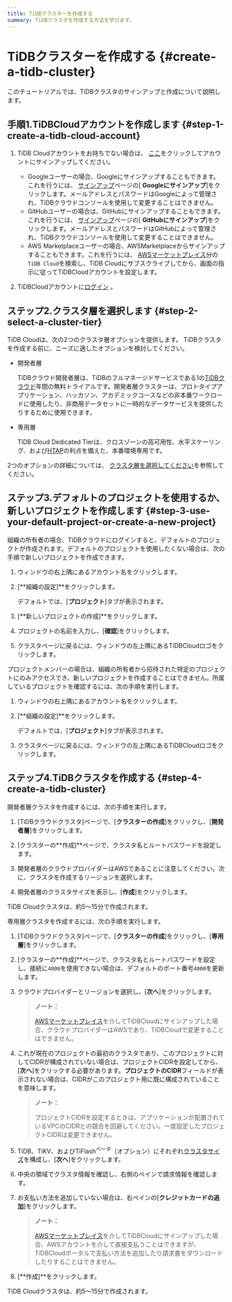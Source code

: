 ```yaml
---
title: TiDBクラスターを作成する
summary: TiDBクラスタを作成する方法を学びます。
---
```


# TiDBクラスターを作成する {#create-a-tidb-cluster}

このチュートリアルでは、TiDBクラスタのサインアップと作成について説明します。

## 手順1.TiDBCloudアカウントを作成します {#step-1-create-a-tidb-cloud-account}

1.  TiDB Cloudアカウントをお持ちでない場合は、 [ここ](https://tidbcloud.com/signup)をクリックしてアカウントにサインアップしてください。

    -   Googleユーザーの場合、Googleにサインアップすることもできます。これを行うには、 [サインアップ](https://tidbcloud.com/signup)ページの[ **Googleにサインアップ**]をクリックします。メールアドレスとパスワードはGoogleによって管理され、TiDBクラウドコンソールを使用して変更することはできません。
    -   GitHubユーザーの場合は、GitHubにサインアップすることもできます。これを行うには、 [サインアップ](https://tidbcloud.com/signup)ページの[ **GitHubにサインアップ**]をクリックします。メールアドレスとパスワードはGitHubによって管理され、TiDBクラウドコンソールを使用して変更することはできません。
    -   AWS Marketplaceユーザーの場合、AWSMarketplaceからサインアップすることもできます。これを行うには、 [AWSマーケットプレイス](https://aws.amazon.com/marketplace)分の`TiDB Cloud`を検索し、TiDB Cloudにサブスクライブしてから、画面の指示に従ってTiDBCloudアカウントを設定します。

2.  TiDBCloudアカウントに[ログイン](https://tidbcloud.com/) 。

## ステップ2.クラスタ層を選択します {#step-2-select-a-cluster-tier}

TiDB Cloudは、次の2つのクラスタ層オプションを提供します。 TiDBクラスタを作成する前に、ニーズに適したオプションを検討してください。

-   開発者層

    TiDBクラウド開発者層は、TiDBのフルマネージドサービスである1の[TiDBクラウド](https://pingcap.com/products/tidbcloud)年間の無料トライアルです。開発者層クラスターは、プロトタイプアプリケーション、ハッカソン、アカデミックコースなどの非本番ワークロードに使用したり、非商用データセットに一時的なデータサービスを提供したりするために使用できます。

-   専用層

    TiDB Cloud Dedicated Tierは、クロスゾーンの高可用性、水平スケーリング、および[HTAP](https://en.wikipedia.org/wiki/Hybrid_transactional/analytical_processing)の利点を備えた、本番環境専用です。

2つのオプションの詳細については、 [クラスタ層を選択してください](/tidb-cloud/select-cluster-tier.md)を参照してください。

## ステップ3.デフォルトのプロジェクトを使用するか、新しいプロジェクトを作成します {#step-3-use-your-default-project-or-create-a-new-project}

組織の所有者の場合、TiDBクラウドにログインすると、デフォルトのプロジェクトが作成されます。デフォルトのプロジェクトを使用したくない場合は、次の手順で新しいプロジェクトを作成できます。

1.  ウィンドウの右上隅にあるアカウント名をクリックします。

2.  [**組織の設定]**をクリックします。

    デフォルトでは、[**プロジェクト**]タブが表示されます。

3.  [**新しいプロジェクトの作成]**をクリックします。

4.  プロジェクトの名前を入力し、[**確認**]をクリックします。

5.  クラスタページに戻るには、ウィンドウの左上隅にあるTiDBCloudロゴをクリックします。

プロジェクトメンバーの場合は、組織の所有者から招待された特定のプロジェクトにのみアクセスでき、新しいプロジェクトを作成することはできません。所属しているプロジェクトを確認するには、次の手順を実行します。

1.  ウィンドウの右上隅にあるアカウント名をクリックします。

2.  [**組織の設定]**をクリックします。

    デフォルトでは、[**プロジェクト**]タブが表示されます。

3.  クラスタページに戻るには、ウィンドウの左上隅にあるTiDBCloudロゴをクリックします。

## ステップ4.TiDBクラスタを作成する {#step-4-create-a-tidb-cluster}

<SimpleTab>
<div label="Developer Tier">

開発者層クラスタを作成するには、次の手順を実行します。

1.  [TiDBクラウドクラスタ]ページで、[**クラスターの作成**]をクリックし、[<strong>開発者層</strong>]をクリックします。

2.  [クラスターの**作成]**ページで、クラスタ名とルートパスワードを設定します。

3.  開発者層のクラウドプロバイダーはAWSであることに注意してください。次に、クラスタを作成するリージョンを選択します。

4.  開発者層のクラスタサイズを表示し、[**作成**]をクリックします。

TiDB Cloudクラスタは、約5〜15分で作成されます。

</div>

<div label="Dedicated Tier">

専用層クラスタを作成するには、次の手順を実行します。

1.  [TiDBクラウドクラスタ]ページで、[**クラスターの作成**]をクリックし、[<strong>専用層</strong>]をクリックします。

2.  [クラスターの**作成]**ページで、クラスタ名とルートパスワードを設定し、接続に`4000`を使用できない場合は、デフォルトのポート番号`4000`を更新します。

3.  クラウドプロバイダーとリージョンを選択し、[**次へ**]をクリックします。

    > **ノート：**
    >
    > [AWSマーケットプレイス](https://aws.amazon.com/marketplace)を介してTiDBCloudにサインアップした場合、クラウドプロバイダーはAWSであり、TiDBCloudで変更することはできません。

4.  これが現在のプロジェクトの最初のクラスタであり、このプロジェクトに対してCIDRが構成されていない場合は、プロジェクトCIDRを設定してから、[**次へ**]をクリックする必要があります。<strong>プロジェクトのCIDR</strong>フィールドが表示されない場合は、CIDRがこのプロジェクト用に既に構成されていることを意味します。

    > **ノート：**
    >
    > プロジェクトCIDRを設定するときは、アプリケーションが配置されているVPCのCIDRとの競合を回避してください。一度設定したプロジェクトCIDRは変更できません。

5.  TiDB、TiKV、およびTiFlash<sup>ベータ</sup>（オプション）にそれぞれ[クラスタサイズ](/tidb-cloud/size-your-cluster.md)を構成し、[**次へ**]をクリックします。

6.  中央の領域でクラスタ情報を確認し、右側のペインで請求情報を確認します。

7.  お支払い方法を追加していない場合は、右ペインの[**クレジットカードの追加**]をクリックします。

    > **ノート：**
    >
    > [AWSマーケットプレイス](https://aws.amazon.com/marketplace)を介してTiDBCloudにサインアップした場合、AWSアカウントを介して直接支払うことはできますが、TiDBCloudポータルで支払い方法を追加したり請求書をダウンロードしたりすることはできません。

8.  [**作成]**をクリックします。

TiDB Cloudクラスタは、約5〜15分で作成されます。

</div>
</SimpleTab>
